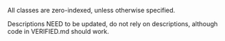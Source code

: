 All classes are zero-indexed, unless otherwise specified.

Descriptions NEED to be updated, do not rely on descriptions, although code in VERIFIED.md should work.
